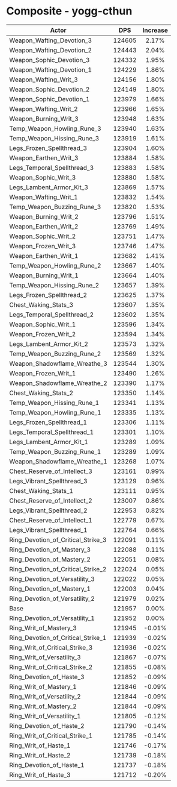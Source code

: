 # Composite - yogg-cthun
| Actor | DPS | Increase |
|---|:---:|:---:|
|Weapon_Wafting_Devotion_3|124605|2.17%|
|Weapon_Wafting_Devotion_2|124443|2.04%|
|Weapon_Sophic_Devotion_3|124332|1.95%|
|Weapon_Wafting_Devotion_1|124229|1.86%|
|Weapon_Wafting_Writ_3|124156|1.80%|
|Weapon_Sophic_Devotion_2|124149|1.80%|
|Weapon_Sophic_Devotion_1|123979|1.66%|
|Weapon_Wafting_Writ_2|123966|1.65%|
|Weapon_Burning_Writ_3|123948|1.63%|
|Temp_Weapon_Howling_Rune_3|123940|1.63%|
|Temp_Weapon_Hissing_Rune_3|123919|1.61%|
|Legs_Frozen_Spellthread_3|123904|1.60%|
|Weapon_Earthen_Writ_3|123884|1.58%|
|Legs_Temporal_Spellthread_3|123883|1.58%|
|Weapon_Sophic_Writ_3|123880|1.58%|
|Legs_Lambent_Armor_Kit_3|123869|1.57%|
|Weapon_Wafting_Writ_1|123832|1.54%|
|Temp_Weapon_Buzzing_Rune_3|123820|1.53%|
|Weapon_Burning_Writ_2|123796|1.51%|
|Weapon_Earthen_Writ_2|123769|1.49%|
|Weapon_Sophic_Writ_2|123751|1.47%|
|Weapon_Frozen_Writ_3|123746|1.47%|
|Weapon_Earthen_Writ_1|123682|1.41%|
|Temp_Weapon_Howling_Rune_2|123667|1.40%|
|Weapon_Burning_Writ_1|123664|1.40%|
|Temp_Weapon_Hissing_Rune_2|123657|1.39%|
|Legs_Frozen_Spellthread_2|123625|1.37%|
|Chest_Waking_Stats_3|123607|1.35%|
|Legs_Temporal_Spellthread_2|123602|1.35%|
|Weapon_Sophic_Writ_1|123596|1.34%|
|Weapon_Frozen_Writ_2|123594|1.34%|
|Legs_Lambent_Armor_Kit_2|123573|1.32%|
|Temp_Weapon_Buzzing_Rune_2|123569|1.32%|
|Weapon_Shadowflame_Wreathe_3|123544|1.30%|
|Weapon_Frozen_Writ_1|123490|1.26%|
|Weapon_Shadowflame_Wreathe_2|123390|1.17%|
|Chest_Waking_Stats_2|123350|1.14%|
|Temp_Weapon_Hissing_Rune_1|123341|1.13%|
|Temp_Weapon_Howling_Rune_1|123335|1.13%|
|Legs_Frozen_Spellthread_1|123306|1.11%|
|Legs_Temporal_Spellthread_1|123301|1.10%|
|Legs_Lambent_Armor_Kit_1|123289|1.09%|
|Temp_Weapon_Buzzing_Rune_1|123289|1.09%|
|Weapon_Shadowflame_Wreathe_1|123268|1.07%|
|Chest_Reserve_of_Intellect_3|123161|0.99%|
|Legs_Vibrant_Spellthread_3|123129|0.96%|
|Chest_Waking_Stats_1|123111|0.95%|
|Chest_Reserve_of_Intellect_2|123007|0.86%|
|Legs_Vibrant_Spellthread_2|122953|0.82%|
|Chest_Reserve_of_Intellect_1|122779|0.67%|
|Legs_Vibrant_Spellthread_1|122764|0.66%|
|Ring_Devotion_of_Critical_Strike_3|122091|0.11%|
|Ring_Devotion_of_Mastery_3|122088|0.11%|
|Ring_Devotion_of_Mastery_2|122051|0.08%|
|Ring_Devotion_of_Critical_Strike_2|122024|0.05%|
|Ring_Devotion_of_Versatility_3|122022|0.05%|
|Ring_Devotion_of_Mastery_1|122003|0.04%|
|Ring_Devotion_of_Versatility_2|121979|0.02%|
|Base|121957|0.00%|
|Ring_Devotion_of_Versatility_1|121952|0.00%|
|Ring_Writ_of_Mastery_3|121945|-0.01%|
|Ring_Devotion_of_Critical_Strike_1|121939|-0.02%|
|Ring_Writ_of_Critical_Strike_3|121936|-0.02%|
|Ring_Writ_of_Versatility_3|121867|-0.07%|
|Ring_Writ_of_Critical_Strike_2|121855|-0.08%|
|Ring_Devotion_of_Haste_3|121852|-0.09%|
|Ring_Writ_of_Mastery_1|121846|-0.09%|
|Ring_Writ_of_Versatility_2|121844|-0.09%|
|Ring_Writ_of_Mastery_2|121844|-0.09%|
|Ring_Writ_of_Versatility_1|121805|-0.12%|
|Ring_Devotion_of_Haste_2|121790|-0.14%|
|Ring_Writ_of_Critical_Strike_1|121785|-0.14%|
|Ring_Writ_of_Haste_1|121746|-0.17%|
|Ring_Writ_of_Haste_2|121739|-0.18%|
|Ring_Devotion_of_Haste_1|121737|-0.18%|
|Ring_Writ_of_Haste_3|121712|-0.20%|
